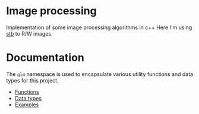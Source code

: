 # Image processing
Implementation of some image processing algorithms in c++
Here I'm using [stb](https://github.com/nothings/stb) to R/W images.

# Documentation

The `qlm` namespace is used to encapsulate various utility functions and data types for this project.
* [Functions](/image%20processing/doc/Functions)
* [Data types](/image%20processing/doc/Data%types)
* [Examples](/image%20processing/doc/Examples)    

